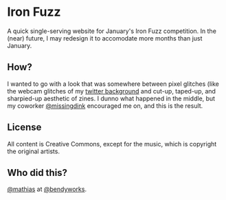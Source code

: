 # Iron Fuzz

A quick single-serving website for January's Iron Fuzz competition. In the (near) future, I may redesign it to accomodate more months than just January.

## How?

I wanted to go with a look that was somewhere between pixel glitches (like the webcam glitches of my [twitter background](https://twitter.com/mathiasx) and cut-up, taped-up, and sharpied-up aesthetic of zines. I dunno what happened in the middle, but my coworker [@missingdink](https://github.com/missingdink) encouraged me on, and this is the result.

## License

All content is Creative Commons, except for the music, which is copyright the original artists.

## Who did this?

[@mathias](https://github.com/mathias) at [@bendyworks](https://github.com/bendyworks).
